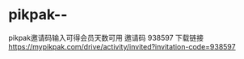 # pikpak--
pikpak邀请码输入可得会员天数可用
邀请码 938597
下载链接
https://mypikpak.com/drive/activity/invited?invitation-code=938597
